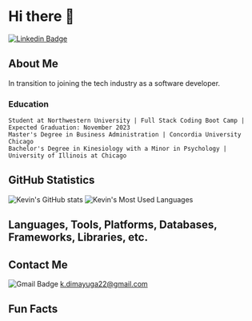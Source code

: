 # Hi there 👋

[![Linkedin Badge](https://img.shields.io/badge/-LinkedIn-0e76a8?style=flat-square&logo=Linkedin&logoColor=white)](https://www.linkedin.com/in/kevindimayuga/)

<!-- Placeholder badge when I make my own personal profile website -->
<!-- [![Website Badge](https://img.shields.io/badge/Website-3b5998?style=flat-square&logo=google-chrome&logoColor=white)]() -->

## About Me

In transition to joining the tech industry as a software developer.

### Education

```
Student at Northwestern University | Full Stack Coding Boot Camp | Expected Graduation: November 2023  
Master's Degree in Business Administration | Concordia University Chicago  
Bachelor's Degree in Kinesiology with a Minor in Psychology | University of Illinois at Chicago
```

## GitHub Statistics

<!-- GitHub profile views badge, but not working yet -->
<!-- ![visitors](https://visitor-badge.glitch.me/badge?page_id=kevindimayuga.kevindimayuga) -->

![Kevin's GitHub stats](https://github-readme-stats.vercel.app/api?username=kevindimayuga&count_private=true&show_icons=true&theme=dark)
![Kevin's Most Used Languages](https://github-readme-stats.vercel.app/api/top-langs/?username=kevindimayuga&layout=compact&theme=dark)

<!-- wakatime weekly metrics not working below -->
<!--START_SECTION:waka-->
<!--END_SECTION:waka-->

## Languages, Tools, Platforms, Databases, Frameworks, Libraries, etc.

## Contact Me

![Gmail Badge](https://img.shields.io/badge/Gmail-D14836?style=for-the-badge&logo=gmail&logoColor=white) k.dimayuga22@gmail.com

## Fun Facts

<!--
**kevindimayuga/kevindimayuga** is a ✨ _special_ ✨ repository because its `README.md` (this file) appears on your GitHub profile.

Here are some ideas to get you started:

- 🔭 I’m currently working on ...
- 🌱 I’m currently learning ...
- 👯 I’m looking to collaborate on ...
- 🤔 I’m looking for help with ...
- 💬 Ask me about ...
- 📫 How to reach me: ...
- 😄 Pronouns: ...
- ⚡ Fun fact: ...
-->